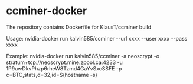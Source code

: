 # ccminer-docker
The repository contains Dockerfile for KlausT/ccminer build

Usage: nvidia-docker run kalvin585/ccminer --url xxxx --user xxxx --pass xxxx

Example:
nvidia-docker run kalvin585/ccminer -a neoscrypt -o stratum+tcp://neoscrypt.mine.zpool.ca:4233 -u 1P9uwDkvPhzp6rheW8Tzmd4GaYvSxcSSFE -p c=BTC,stats,d=32,id=$(hostname -s)
